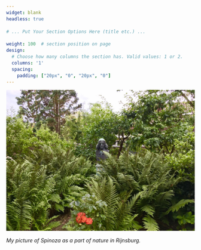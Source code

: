 ```yaml
---
widget: blank
headless: true

# ... Put Your Section Options Here (title etc.) ...

weight: 100  # section position on page
design:
  # Choose how many columns the section has. Valid values: 1 or 2.
  columns: '1'
  spacing:
    padding: ["20px", "0", "20px", "0"]
---
```


![part of nature](spinoza.jpg)

*My picture of Spinoza as a part of nature in Rijnsburg.*
